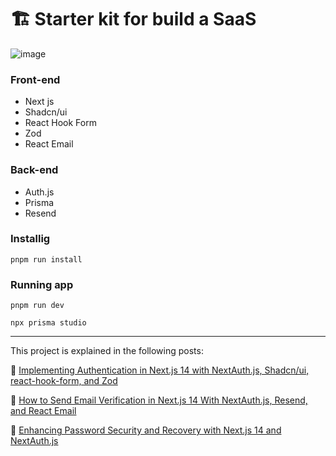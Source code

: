 # 🏗️ Starter kit for build a SaaS

![image](https://github.com/ljaviertovar/nextjs-saas-starter/assets/34925280/8c3e9541-caa8-4d4c-8b32-df59187a87d4)


### Front-end
* Next js
* Shadcn/ui
* React Hook Form
* Zod
* React Email
 
### Back-end
* Auth.js
* Prisma
* Resend

### Installig

```
pnpm run install
```

### Running app

```
pnpm run dev
```

```
npx prisma studio
```

<hr>

This project is explained in the following posts:

👤 [Implementing Authentication in Next.js 14 with NextAuth.js, Shadcn/ui, react-hook-form, and Zod](https://hackernoon.com/how-to-implement-authentication-in-nextjs-14-with-nextauthjs-shadcnui-react-hook-form-and-zod)

👤 [How to Send Email Verification in Next.js 14 With NextAuth.js, Resend, and React Email](https://hackernoon.com/how-to-send-email-verification-in-nextjs-14-with-nextauthjs-resend-and-react-email)

👤 [Enhancing Password Security and Recovery with Next.js 14 and NextAuth.js](https://hackernoon.com/enhancing-password-security-and-recovery-with-nextjs-14-and-nextauthjs)
